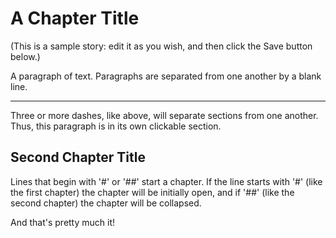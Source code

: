 # A Chapter Title

(This is a sample story: edit it as you wish,
 and then click the Save button below.)

A paragraph of text. Paragraphs are separated
from one another by a blank line.

---

Three or more dashes, like above, will separate
sections from one another. Thus, this paragraph
is in its own clickable section.

## Second Chapter Title

Lines that begin with '#' or '##' start a chapter.
If the line starts with '#' (like the first chapter)
the chapter will be initially open, and if '##'
(like the second chapter) the chapter will be collapsed.

And that's pretty much it!
